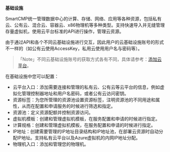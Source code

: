  **基础设施**


SmartCMP统一管理数据中心的计算、存储、网络、应用等各种资源，包括私有云、公有云、混合云、容器云、x86物理机等多种类型。支持快速导入并无缝管理存量虚拟机，使用云平台标准的API进行操作，管理云资源。

由于通过API和各个不同云基础设施进行交互，因此用户的云基础设施账号的形式不一样的（如公有云使用AccessKey，私用云使用用户名与密码等）。

>「Note」不同云基础设施账号的获取方式各有不同，具体请参考：[添加云平台](http://CMP-PUBLIC-IP/help/AdminDoc/03基础设施管理/云平台管理.html#添加云平台)。

在基础设施中您可以配置：
+ 云平台入口：添加需要连接和管理的私有云、公有云等云平台的信息，例如虚拟化管理控制器地址和用户名密码，或者公有云访问密钥。
+ 资源标签：为您所管理的资源池设置资源标签，注明资源池的不同用途和属性，从而在配置和申请服务的时候进行筛选和指定。
+ 资源池：定义资源配额并控制资源访问。
+ 虚拟机模板：创建和管理虚拟机模板，在服务配置和申请的时候进行指定。
+ 计算规格：创建和管理虚拟机模板，在服务配置和申请的时候进行指定。
+ IP地址：创建需要管理的IP地址目录结构和IP地址池，在部署云资源时自动分配IP地址。支持私有云平台以及Azure虚拟机的内网IP地址分配。
+ 物理机入口：添加和管理您的物理机。
